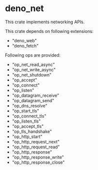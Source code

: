 # deno_net

This crate implements networking APIs.

This crate depends on following extensions:

- "deno_web"
- "deno_fetch"

Following ops are provided:

- "op_net_read_async"
- "op_net_write_async"
- "op_net_shutdown"
- "op_accept"
- "op_connect"
- "op_listen"
- "op_datagram_receive"
- "op_datagram_send"
- "op_dns_resolve"
- "op_start_tls"
- "op_connect_tls"
- "op_listen_tls"
- "op_accept_tls"
- "op_tls_handshake"
- "op_http_start"
- "op_http_request_next"
- "op_http_request_read"
- "op_http_response"
- "op_http_response_write"
- "op_http_response_close"
